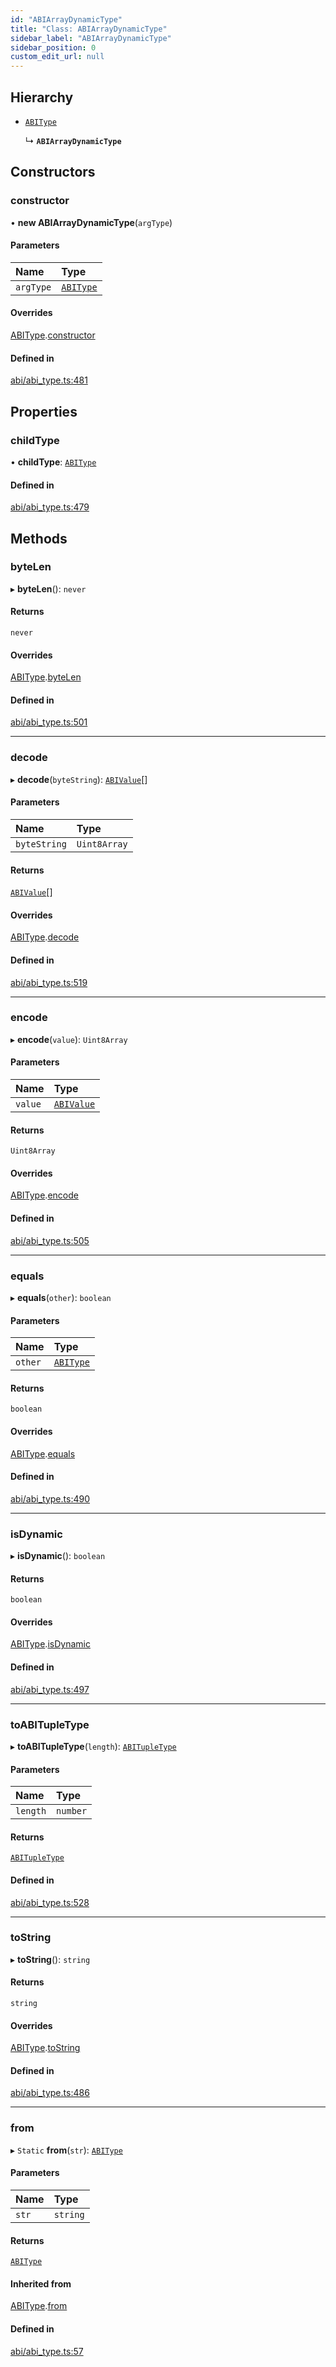 ```yaml
---
id: "ABIArrayDynamicType"
title: "Class: ABIArrayDynamicType"
sidebar_label: "ABIArrayDynamicType"
sidebar_position: 0
custom_edit_url: null
---
```


## Hierarchy

- [`ABIType`](ABIType.md)

  ↳ **`ABIArrayDynamicType`**

## Constructors

### constructor

• **new ABIArrayDynamicType**(`argType`)

#### Parameters

| Name | Type |
| :------ | :------ |
| `argType` | [`ABIType`](ABIType.md) |

#### Overrides

[ABIType](ABIType.md).[constructor](ABIType.md#constructor)

#### Defined in

[abi/abi_type.ts:481](https://github.com/joe-p/js-algorand-sdk/blob/6a3021f/src/abi/abi_type.ts#L481)

## Properties

### childType

• **childType**: [`ABIType`](ABIType.md)

#### Defined in

[abi/abi_type.ts:479](https://github.com/joe-p/js-algorand-sdk/blob/6a3021f/src/abi/abi_type.ts#L479)

## Methods

### byteLen

▸ **byteLen**(): `never`

#### Returns

`never`

#### Overrides

[ABIType](ABIType.md).[byteLen](ABIType.md#bytelen)

#### Defined in

[abi/abi_type.ts:501](https://github.com/joe-p/js-algorand-sdk/blob/6a3021f/src/abi/abi_type.ts#L501)

___

### decode

▸ **decode**(`byteString`): [`ABIValue`](../modules.md#abivalue)[]

#### Parameters

| Name | Type |
| :------ | :------ |
| `byteString` | `Uint8Array` |

#### Returns

[`ABIValue`](../modules.md#abivalue)[]

#### Overrides

[ABIType](ABIType.md).[decode](ABIType.md#decode)

#### Defined in

[abi/abi_type.ts:519](https://github.com/joe-p/js-algorand-sdk/blob/6a3021f/src/abi/abi_type.ts#L519)

___

### encode

▸ **encode**(`value`): `Uint8Array`

#### Parameters

| Name | Type |
| :------ | :------ |
| `value` | [`ABIValue`](../modules.md#abivalue) |

#### Returns

`Uint8Array`

#### Overrides

[ABIType](ABIType.md).[encode](ABIType.md#encode)

#### Defined in

[abi/abi_type.ts:505](https://github.com/joe-p/js-algorand-sdk/blob/6a3021f/src/abi/abi_type.ts#L505)

___

### equals

▸ **equals**(`other`): `boolean`

#### Parameters

| Name | Type |
| :------ | :------ |
| `other` | [`ABIType`](ABIType.md) |

#### Returns

`boolean`

#### Overrides

[ABIType](ABIType.md).[equals](ABIType.md#equals)

#### Defined in

[abi/abi_type.ts:490](https://github.com/joe-p/js-algorand-sdk/blob/6a3021f/src/abi/abi_type.ts#L490)

___

### isDynamic

▸ **isDynamic**(): `boolean`

#### Returns

`boolean`

#### Overrides

[ABIType](ABIType.md).[isDynamic](ABIType.md#isdynamic)

#### Defined in

[abi/abi_type.ts:497](https://github.com/joe-p/js-algorand-sdk/blob/6a3021f/src/abi/abi_type.ts#L497)

___

### toABITupleType

▸ **toABITupleType**(`length`): [`ABITupleType`](ABITupleType.md)

#### Parameters

| Name | Type |
| :------ | :------ |
| `length` | `number` |

#### Returns

[`ABITupleType`](ABITupleType.md)

#### Defined in

[abi/abi_type.ts:528](https://github.com/joe-p/js-algorand-sdk/blob/6a3021f/src/abi/abi_type.ts#L528)

___

### toString

▸ **toString**(): `string`

#### Returns

`string`

#### Overrides

[ABIType](ABIType.md).[toString](ABIType.md#tostring)

#### Defined in

[abi/abi_type.ts:486](https://github.com/joe-p/js-algorand-sdk/blob/6a3021f/src/abi/abi_type.ts#L486)

___

### from

▸ `Static` **from**(`str`): [`ABIType`](ABIType.md)

#### Parameters

| Name | Type |
| :------ | :------ |
| `str` | `string` |

#### Returns

[`ABIType`](ABIType.md)

#### Inherited from

[ABIType](ABIType.md).[from](ABIType.md#from)

#### Defined in

[abi/abi_type.ts:57](https://github.com/joe-p/js-algorand-sdk/blob/6a3021f/src/abi/abi_type.ts#L57)
